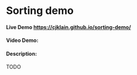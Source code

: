 # Sorting demo

#### Live Demo <https://cjklain.github.io/sorting-demo/>

#### Video Demo: <URL>

#### Description:

TODO

